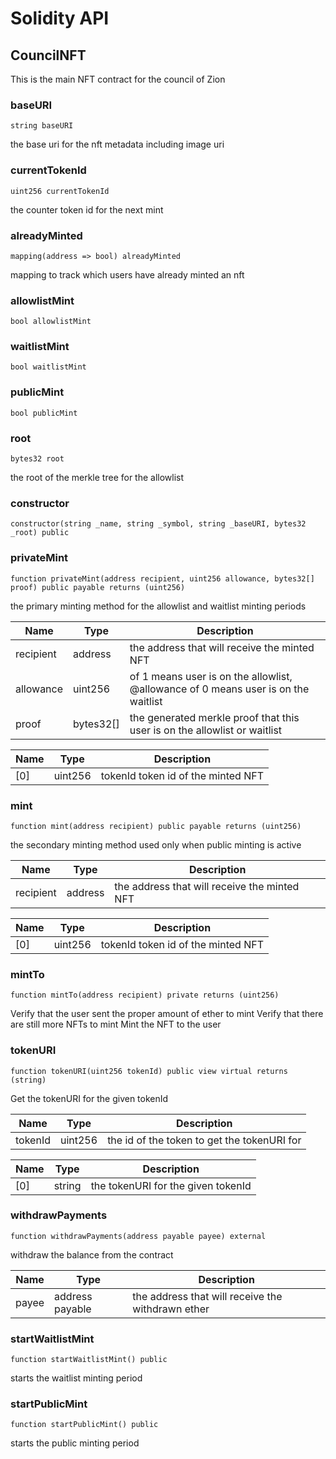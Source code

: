 # Solidity API

## CouncilNFT

This is the main NFT contract for the council of Zion

### baseURI

```solidity
string baseURI
```

the base uri for the nft metadata including image uri

### currentTokenId

```solidity
uint256 currentTokenId
```

the counter token id for the next mint

### alreadyMinted

```solidity
mapping(address => bool) alreadyMinted
```

mapping to track which  users have already minted an nft

### allowlistMint

```solidity
bool allowlistMint
```

### waitlistMint

```solidity
bool waitlistMint
```

### publicMint

```solidity
bool publicMint
```

### root

```solidity
bytes32 root
```

the root of the merkle tree for the allowlist

### constructor

```solidity
constructor(string _name, string _symbol, string _baseURI, bytes32 _root) public
```

### privateMint

```solidity
function privateMint(address recipient, uint256 allowance, bytes32[] proof) public payable returns (uint256)
```

the primary minting method for the allowlist and waitlist minting periods

| Name | Type | Description |
| ---- | ---- | ----------- |
| recipient | address | the address that will receive the minted NFT |
| allowance | uint256 | of 1 means user is on the allowlist, @allowance of 0 means user is on the waitlist |
| proof | bytes32[] | the generated merkle proof that this user is on the allowlist or waitlist |

| Name | Type | Description |
| ---- | ---- | ----------- |
| [0] | uint256 | tokenId token id of the minted NFT |

### mint

```solidity
function mint(address recipient) public payable returns (uint256)
```

the secondary minting method used only when public minting is active

| Name | Type | Description |
| ---- | ---- | ----------- |
| recipient | address | the address that will receive the minted NFT |

| Name | Type | Description |
| ---- | ---- | ----------- |
| [0] | uint256 | tokenId token id of the minted NFT |

### mintTo

```solidity
function mintTo(address recipient) private returns (uint256)
```

Verify that the user sent the proper amount of ether to mint
Verify that there are still more NFTs to mint
Mint the NFT to the user

### tokenURI

```solidity
function tokenURI(uint256 tokenId) public view virtual returns (string)
```

Get the tokenURI for the given tokenId

| Name | Type | Description |
| ---- | ---- | ----------- |
| tokenId | uint256 | the id of the token to get the tokenURI for |

| Name | Type | Description |
| ---- | ---- | ----------- |
| [0] | string | the tokenURI for the given tokenId |

### withdrawPayments

```solidity
function withdrawPayments(address payable payee) external
```

withdraw the balance from the contract

| Name | Type | Description |
| ---- | ---- | ----------- |
| payee | address payable | the address that will receive the withdrawn ether |

### startWaitlistMint

```solidity
function startWaitlistMint() public
```

starts the waitlist minting period

### startPublicMint

```solidity
function startPublicMint() public
```

starts the public minting period

